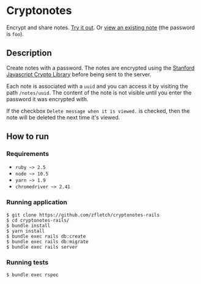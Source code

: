 # Cryptonotes

Encrypt and share notes.
[Try it out](https://crypto-notes.herokuapp.com/).
Or [view an existing note](https://crypto-notes.herokuapp.com/notes/1e49f95d-e7ed-42f6-b0ba-d11da38fd89d)
(the password is `foo`).

## Description

Create notes with a password.
The notes are encrypted using the [Stanford Javascript Crypto Library](https://bitwiseshiftleft.github.io/sjcl/)
before being sent to the server.

Each note is associated with a `uuid` and you can access it by visiting the path `/notes/uuid`.
The content of the note is not visible until you enter the password it was encrypted with.

If the checkbox `Delete message when it is viewed.` is checked, then the note will be deleted
the next time it's viewed.

## How to run

### Requirements

* `ruby ~> 2.5`
* `node ~> 10.5`
* `yarn ~> 1.9`
* `chromedriver ~> 2.41`

### Running application

```
$ git clone https://github.com/zfletch/cryptonotes-rails
$ cd cryptonotes-rails/
$ bundle install
$ yarn install
$ bundle exec rails db:create
$ bundle exec rails db:migrate
$ bundle exec rails server
```

### Running tests

```
$ bundle exec rspec
```
